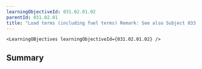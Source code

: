 ```yaml
---
learningObjectiveId: 031.02.01.02
parentId: 031.02.01
title: "Load terms (including fuel terms) Remark: See also Subject 033."
---
```


```tsx eval
<LearningOBjectives learningObjectiveId={031.02.01.02} />
```

## Summary
